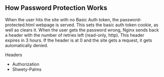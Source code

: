 ## How Password Protection Works

When the user hits the site with no Basic Auth token, the password-protected.html webpage is served. This sets the basic auth token cookie, as well as clears it. When the user gets the password wrong, Nginx sends back a header with the number of retries left (read-only, http). This header expires in 3 hours. If the header is at 0 and the site gets a request, it gets automatically denied. 

Headers
  - Authorization
  - Shwety-Palms


